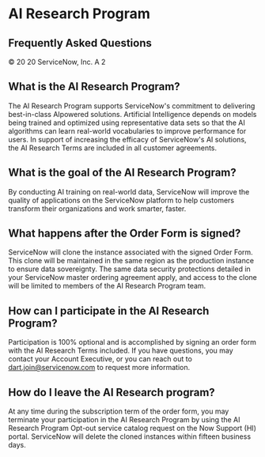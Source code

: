 # AI Research Program

## Frequently Asked Questions


© 20 20 ServiceNow, Inc. A 2

## What is the AI Research Program?

The AI Research Program supports ServiceNow's commitment to delivering best-in-class AIpowered solutions. Artificial Intelligence depends on models being trained and optimized using representative data sets so that the AI algorithms can learn real-world vocabularies to improve performance for users. In support of increasing the efficacy of ServiceNow's AI solutions, the AI Research Terms are included in all customer agreements.

## What is the goal of the AI Research Program?

By conducting AI training on real-world data, ServiceNow will improve the quality of applications on the ServiceNow platform to help customers transform their organizations and work smarter, faster.

## What happens after the Order Form is signed?

ServiceNow will clone the instance associated with the signed Order Form. This clone will be maintained in the same region as the production instance to ensure data sovereignty. The same data security protections detailed in your ServiceNow master ordering agreement apply, and access to the clone will be limited to members of the AI Research Program team.

## How can I participate in the AI Research Program?

Participation is 100% optional and is accomplished by signing an order form with the AI Research Terms included. If you have questions, you may contact your Account Executive, or you can reach out to dart.join@servicenow.com to request more information.

## How do I leave the AI Research program?

At any time during the subscription term of the order form, you may terminate your participation in the AI Research Program by using the AI Research Program Opt-out service catalog request on the Now Support (HI) portal. ServiceNow will delete the cloned instances within fifteen business days.


